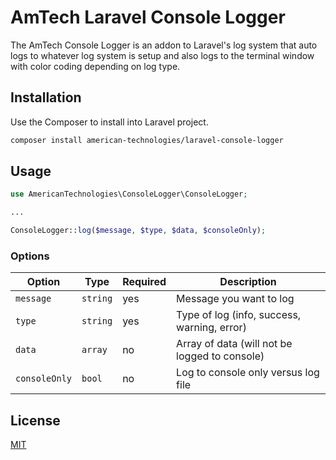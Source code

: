 # AmTech Laravel Console Logger

The AmTech Console Logger is an addon to Laravel's log system that auto logs to whatever log system is setup and also logs to the terminal window with color coding depending on log type.

## Installation

Use the Composer to install into Laravel project.

```bash
composer install american-technologies/laravel-console-logger
```

## Usage

```php
use AmericanTechnologies\ConsoleLogger\ConsoleLogger;

...

ConsoleLogger::log($message, $type, $data, $consoleOnly);

```


### Options

| Option            | Type     | Required | Description                                     |
| ----------------- | -------- | -------- | ----------------------------------------------- |
| `message`         | `string` | yes      | Message you want to log                         |
| `type`            | `string` | yes      | Type of log (info, success, warning, error)     |
| `data`            | `array`  | no       | Array of data (will not be logged to console)   |
| `consoleOnly`     | `bool`   | no       | Log to console only versus log file             |


## License
[MIT](https://choosealicense.com/licenses/mit/)